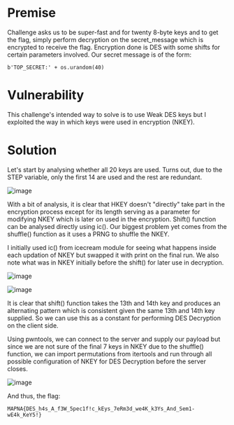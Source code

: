 # Premise

Challenge asks us to be super-fast and for twenty 8-byte keys and to get the flag, simply perform decryption on the secret_message which is encrypted to receive the flag. Encryption done is DES with some shifts for certain parameters involved. Our secret message is of the form:

```b'TOP_SECRET:' + os.urandom(40)```

# Vulnerability

This challenge's intended way to solve is to use Weak DES keys but I exploited the way in which keys were used in encryption (NKEY).

# Solution
Let's start by analysing whether all 20 keys are used. Turns out, due to the STEP variable, only the first 14 are used and the rest are redundant.

![image](https://github.com/Aer0Sol/ChallengeDiscussion/assets/112194832/232a7055-fdbb-4dc3-bde7-786431d86153)


With a bit of analysis, it is clear that HKEY doesn't "directly" take part in the encryption process except for its length serving as a parameter for modifying NKEY which is later on used in the encryption.
Shift() function can be analysed directly using ic(). 
Our biggest problem yet comes from the shuffle() function as it uses a PRNG to shuffle the NKEY.

I initially used ic() from icecream module for seeing what happens inside each updation of NKEY but swapped it with print on the final run. We also note what was in NKEY initially before the shift() for later use in decryption.

![image](https://github.com/Aer0Sol/ChallengeDiscussion/assets/112194832/d3672356-3bfa-4e2a-bb78-d7674bbcafa6)

![image](https://github.com/Aer0Sol/ChallengeDiscussion/assets/112194832/1b8bea4e-160d-4950-b599-547d61eede3d)


It is clear that shift() function takes the 13th and 14th key and produces an alternating pattern which is consistent given the same 13th and 14th key supplied. So we can use this as a constant for performing DES Decryption on the client side.

Using pwntools, we can connect to the server and supply our payload but since we are not sure of the final 7 keys in NKEY due to the shuffle() function, we can import permutations from itertools and run through all possible configuration of NKEY for DES Decryption before the server closes.

![image](https://github.com/Aer0Sol/ChallengeDiscussion/assets/112194832/9678ce7a-2815-42ef-8108-b632532926e9)


And thus, the flag:

```MAPNA{DES_h4s_A_f3W_5pec1f!c_kEys_7eRm3d_we4K_k3Ys_And_Sem1-wE4k_KeY5!}```
  
